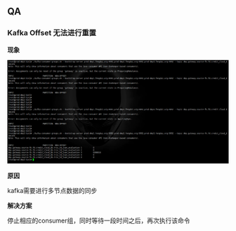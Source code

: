 ## QA

### Kafka Offset 无法进行重置

**现象**

![kafka_qa_001](assets/kafka_qa_001.png)

**原因**

kafka需要进行多节点数据的同步

**解决方案** 

停止相应的consumer组，同时等待一段时间之后，再次执行该命令